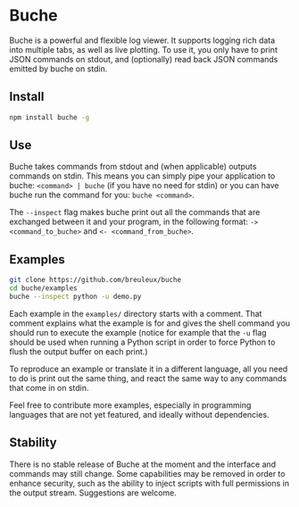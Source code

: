 
# Buche

Buche is a powerful and flexible log viewer. It supports logging rich data into multiple tabs, as well as live plotting. To use it, you only have to print JSON commands on stdout, and (optionally) read back JSON commands emitted by buche on stdin.

## Install

```bash
npm install buche -g
```

## Use

Buche takes commands from stdout and (when applicable) outputs commands on stdin. This means you can simply pipe your application to buche: `<command> | buche` (if you have no need for stdin) or you can have buche run the command for you: `buche <command>`.

The `--inspect` flag makes buche print out all the commands that are exchanged between it and your program, in the following format: `-> <command_to_buche>` and `<- <command_from_buche>`.

## Examples

```bash
git clone https://github.com/breuleux/buche
cd buche/examples
buche --inspect python -u demo.py
```

Each example in the `examples/` directory starts with a comment. That comment explains what the example is for and gives the shell command you should run to execute the example (notice for example that the `-u` flag should be used when running a Python script in order to force Python to flush the output buffer on each print.)

To reproduce an example or translate it in a different language, all you need to do is print out the same thing, and react the same way to any commands that come in on stdin.

Feel free to contribute more examples, especially in programming languages that are not yet featured, and ideally without dependencies.

## Stability

There is no stable release of Buche at the moment and the interface and commands may still change. Some capabilities may be removed in order to enhance security, such as the ability to inject scripts with full permissions in the output stream. Suggestions are welcome.
